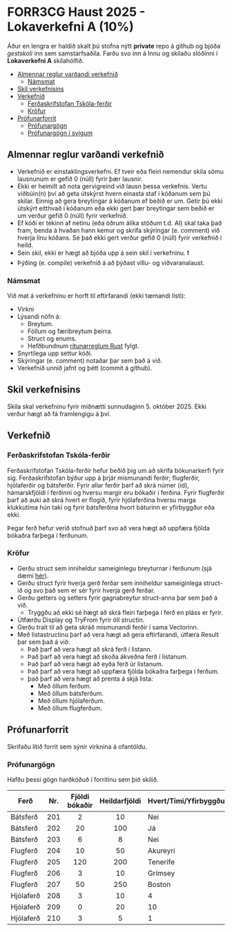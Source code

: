 # FORR3CG Haust 2025 - Lokaverkefni A (10%)

Áður en lengra er haldið skalt þú stofna nýtt **private** repo á github og bjóða *gestskoli* inn sem samstarfsaðila. Farðu svo inn á Innu og skilaðu slóðinni í **Lokaverkefni A** skilahólfið.


  - [Almennar reglur varðandi verkefnið](#almennar-reglur-varðandi-verkefnið)
    - [Námsmat](#námsmat)
  - [Skil verkefnisins](#skil-verkefnisins)
  - [Verkefnið](#verkefnið)
    - [Ferðaskrifstofan Tskóla-ferðir](#ferðaskrifstofan-tskóla-ferðir)
    - [Kröfur](#kröfur)
  - [Prófunarforrit](#prófunarforrit)
    - [Prófunargögn](#prófunargögn)
    - [Prófunargögn í svigum](#prófunargögn-í-svigum)

## Almennar reglur varðandi verkefnið

- Verkefnið er einstaklingsverkefni. Ef tveir eða fleiri nemendur skila sömu lausnunum er gefið 0 (núll) fyrir þær lausnir.
- Ekki er heimilt að nota gervigreind við lausn þessa verkefnis. Vertu viðbúin(n) því að geta útskýrst hvern einasta staf í kóðanum sem þú skilar. Einnig að gera breytingar á kóðanum ef beðið er um. Getir þú ekki útskýrt eitthvað í kóðanum eða ekki gert þær breytingar sem beðið er um verður gefið 0 (núll) fyrir verkefnið.
- Ef kóði er tekinn af netinu (eða öðrum álíka stöðum t.d. AI) skal taka það fram, benda á hvaðan hann kemur og skrifa skýringar (e. comment) við hverja línu kóðans. Sé það ekki gert verður gefið 0 (núll) fyrir verkefnið í heild.
- Sein skil, ekki er hægt að bjóða upp á sein skil í verkefninu. :exclamation:
- Þýðing (e. compile) verkefnið á að þýðast villu- og viðvaranalaust.

### Námsmat

Við mat á verkefninu er horft til eftirfarandi (ekki tæmandi listi):
- Virkni
- Lýsandi nöfn á:
  - Breytum.
  - Föllum og færibreytum þeirra.
  - Struct og enums.
  - Hefðbundnum [ritunarreglum Rust](https://rust-lang.github.io/api-guidelines/naming.html) fylgt.
- Snyrtilega upp settur kóði.
- Skýringar (e. comment) notaðar þar sem það á við.
- Verkefnið unnið jafnt og þétt (commit á github).

## Skil verkefnisins

Skila skal verkefninu fyrir miðnætti sunnudaginn 5. október 2025. Ekki verður hægt að fá framlengigu á því.

## Verkefnið

### Ferðaskrifstofan Tskóla-ferðir

Ferðaskrifstofan Tskóla-ferðir hefur beðið þig um að skrifa bókunarkerfi fyrir sig. Ferðaskrifstofan býður upp á þrjár mismunandi ferðir; flugferðir, hjólaferðir og bátsferðir. Fyrir allar ferðir þarf að skrá númer (id), hámarskfjöldi í ferðinni og hversu margir eru bókaðir í ferðina. Fyrir flugferðir þarf að auki að skrá hvert er flogið, fyrir hjólaferðina hversu marga klukkutíma hún taki og fyrir bátsferðina hvort báturinn er yfirbyggður eða ekki.

Þegar ferð hefur verið stofnuð þarf svo að vera hægt að uppfæra fjölda bókaðra farþega í ferðunum. 

### Kröfur

- Gerðu struct sem inniheldur sameiginlegu breyturnar í ferðunum (sjá dæmi [hér](../Aefningaverkefni/lausnir/aefingaverkefni_6_composition/src)).
- Gerðu struct fyrir hverja gerð ferðar sem inniheldur sameiginlega struct-ið og svo það sem er sér fyrir hverja gerð ferðar.
- Gerðu getters og setters fyrir gagnabreytur struct-anna þar sem það á við. 
    - Tryggðu að ekki sé hægt að skrá fleiri farþega í ferð en pláss er fyrir.
- Útfærðu Display og TryFrom fyrir öll structin.
- Gerðu trait til að geta skráð mismunandi ferðir í sama Vectorinn.
- Með listastructinu þarf að vera hægt að gera eftirfarandi, útfæra Result þar sem það á við:
  - Það þarf að vera hægt að skrá ferð í listann.
  - Það þarf að vera hægt að skoða ákveðna ferð í listanum.
  - Það þarf að vera hægt að eyða ferð úr listanum.
  - Það þarf að vera hægt að uppfæra fjölda bókaðra farþega í ferðum.
  - það þarf að vera hægt að prenta á skjá lista:
    - Með öllum ferðum.
    - Með öllum bátsferðum.
    - Með öllum hjólaferðum.
    - Með öllum flugferðum.

## Prófunarforrit

Skrifaðu lítið forrit sem sýnir virknina á ofantöldu.

### Prófunargögn

Hafðu þessi gögn harðkóðuð í forritinu sem þið skilið.

Ferð | Nr. | Fjöldi bókaðir | Heildarfjöldi | Hvert/Tími/Yfirbyggður
--- | --- | :-: | :-: | ---
Bátsferð | 201 | 2 | 10 | Nei
Bátsferð | 202 | 20 | 100 | Já
Bátsferð | 203 | 6 | 8 | Nei
Flugferð | 204 | 10 | 50 | Akureyri
Flugferð | 205 | 120 | 200 | Tenerife
Flugferð | 206 | 3 | 10 | Grímsey
Flugferð | 207 | 50 | 250 | Boston
Hjólaferð | 208 | 3 | 10 | 4
Hjólaferð | 209 | 0 | 20 | 10
Hjólaferð | 210 | 3 | 5 | 1
